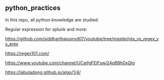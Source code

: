 ## python_practices

In this repo, all python knowledge are studied.

Regular expression for splunk and more: 

https://github.com/siddharthajuprod07/youtube/tree/master/rex_vs_regex_vs_erex

https://regex101.com/

https://www.youtube.com/channel/UCaifgFEjFswi24pB8h0xQlg

https://labuladong.github.io/algo/1/4/